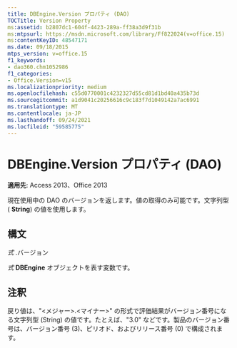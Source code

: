 ```yaml
---
title: DBEngine.Version プロパティ (DAO)
TOCTitle: Version Property
ms:assetid: b2807dc1-604f-4423-289a-ff38a3d9f31b
ms:mtpsurl: https://msdn.microsoft.com/library/Ff822024(v=office.15)
ms:contentKeyID: 48547171
ms.date: 09/18/2015
mtps_version: v=office.15
f1_keywords:
- dao360.chm1052986
f1_categories:
- Office.Version=v15
ms.localizationpriority: medium
ms.openlocfilehash: c55d0770001c4232327d55cd81d1bd40a435b73d
ms.sourcegitcommit: a1d9041c20256616c9c183f7d1049142a7ac6991
ms.translationtype: MT
ms.contentlocale: ja-JP
ms.lasthandoff: 09/24/2021
ms.locfileid: "59585775"
---
```

# <a name="dbengineversion-property-dao"></a>DBEngine.Version プロパティ (DAO)


**適用先**: Access 2013、Office 2013

現在使用中の DAO のバージョンを返します。値の取得のみ可能です。文字列型 ( **String**) の値を使用します。

## <a name="syntax"></a>構文

*式* .バージョン

*式* **DBEngine** オブジェクトを表す変数です。

## <a name="remarks"></a>注釈

戻り値は、"<メジャー>.<マイナー>" の形式で評価結果がバージョン番号になる文字列型 (String) の値です。たとえば、"3.0" などです。製品のバージョン番号は、バージョン番号 (3)、ピリオド、およびリリース番号 (0) で構成されます。

